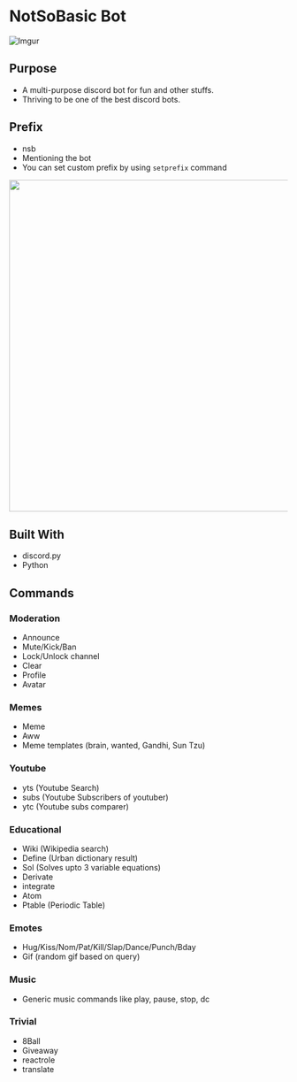 # NotSoBasic Bot

<!-- <img src="http://imgur.com/gallery/4QgqNiB" width=300 height=500 alt=NSB> -->
![Imgur](https://imgur.com/ocbBPsj)

## Purpose

- A multi-purpose discord bot for fun and other stuffs.
- Thriving to be one of the best discord bots.

## Prefix

- nsb
- Mentioning the bot
- You can set custom prefix by using ```setprefix``` command

<img src="https://user-images.githubusercontent.com/66621951/116613328-294b1480-a956-11eb-84aa-b8847aca0cc3.gif" width=700 height = 600>

## Built With

- discord.py
- Python

## Commands

### Moderation

- Announce
- Mute/Kick/Ban
- Lock/Unlock channel
- Clear
- Profile
- Avatar

### Memes

- Meme
- Aww
- Meme templates (brain, wanted, Gandhi, Sun Tzu)

### Youtube

- yts (Youtube Search)
- subs (Youtube Subscribers of youtuber)
- ytc (Youtube subs comparer)

### Educational

- Wiki (Wikipedia search)
- Define (Urban dictionary result)
- Sol (Solves upto 3 variable equations)
- Derivate
- integrate
- Atom
- Ptable (Periodic Table)

### Emotes

- Hug/Kiss/Nom/Pat/Kill/Slap/Dance/Punch/Bday
- Gif (random gif based on query)

### Music

- Generic music commands like play, pause, stop, dc

### Trivial

- 8Ball
- Giveaway
- reactrole
- translate
